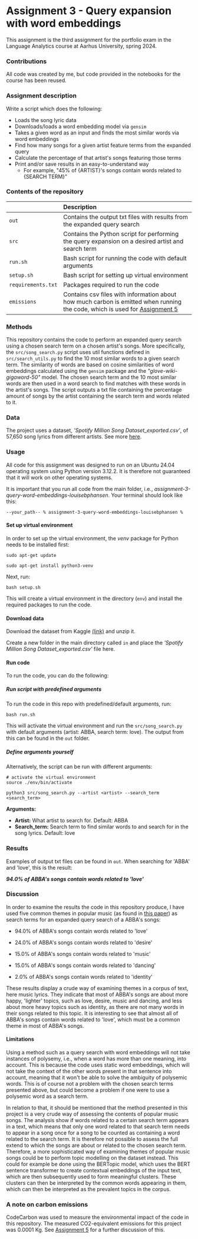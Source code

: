 # Assignment 3 - Query expansion with word embeddings

This assignment is the third assignment for the portfolio exam in the Language Analytics course at Aarhus University, spring 2024.

### Contributions
All code was created by me, but code provided in the notebooks for the course has been reused. 

### Assignment description

Write a script which does the following:

- Loads the song lyric data
- Downloads/loads a word embedding model via ```gensim```
- Takes a given word as an input and finds the most similar words via word embeddings
- Find how many songs for a given artist feature terms from the expanded query
- Calculate the percentage of that artist's songs featuring those terms
- Print and/or save results in an easy-to-understand way
    - For example, "45% of {ARTIST}'s songs contain words related to {SEARCH TERM}"

### Contents of the repository


| <div style="width:120px"></div>| Description |
|---------|:-----------|
| ```out``` | Contains the output txt files with results from the expanded query search|
| ```src```  | Contains the Python script for performing the query expansion on a desired artist and search term |
| ```run.sh```    | Bash script for running the code with default arguments |
| ```setup.sh```  | Bash script for setting up virtual environment |
| ```requirements.txt```  | Packages required to run the code |
|```emissions```| Contains csv files with information about how much carbon is emitted when running the code, which is used for [Assignment 5](https://github.com/louisebphansen/assignment-5-evaluating-environmental-impact-louisebphansen)|

### Methods
This repository contains the code to perform an expanded query search using a chosen search term on a chosen artist's songs. More specifically, the ```src/song_search.py``` script uses util functions defined in ```src/search_utils.py``` to find the 10 most similar words to a given search term. The similarity of words are based on cosine similarities of word embeddings calculated using the ```gensim``` package and the *"glove-wiki-gigaword-50"* model. The chosen search term and the 10 most similar words are then used in a word search to find matches with these words in the artist's songs. The script outputs a txt file containing the percentage amount of songs by the artist containing the search term and words related to it. 

### Data
The project uses a dataset, *'Spotify Million Song Dataset_exported.csv'*, of 57,650 song lyrics from different artists. See more [here](https://www.kaggle.com/datasets/joebeachcapital/57651-spotify-songs).

### Usage

All code for this assignment was designed to run on an Ubuntu 24.04 operating system using Python version 3.12.2. It is therefore not guaranteed that it will work on other operating systems.

It is important that you run all code from the main folder, i.e., *assignment-3-query-word-embeddings-louisebphansen*. Your terminal should look like this:

```
--your_path-- % assignment-3-query-word-embeddings-louisebphansen %
```

#### Set up virtual environment

In order to set up the virtual environment, the *venv* package for Python needs to be installed first:

```
sudo apt-get update

sudo apt-get install python3-venv
```

Next, run:

```
bash setup.sh
```

This will create a virtual environment in the directory (```env```) and install the required packages to run the code.

#### Download data
Download the dataset from Kaggle [(link)](https://www.kaggle.com/datasets/joebeachcapital/57651-spotify-songs?resource=download) and unzip it. 

Create a new folder in the main directory called ```in``` and place the *'Spotify Million Song Dataset_exported.csv'* file here. 

#### Run code

To run the code, you can do the following:

##### Run script with predefined arguments

To run the code in this repo with predefined/default arguments, run:
```
bash run.sh
```

This will activate the virtual environment and run the ```src/song_search.py``` with default arguments (artist: ABBA, search term: love). The output from this can be found in the ```out``` folder.

##### Define arguments yourself

Alternatively, the script can be run with different arguments:

```
# activate the virtual environment
source ./env/bin/activate

python3 src/song_search.py --artist <artist> --search_term <search_term>

```

**Arguments:**

- **Artist:** What artist to search for. Default: ABBA
- **Search_term:** Search term to find similar words to and search for in the song lyrics. Default: love

### Results

Examples of output txt files can be found in ```out```. When searching for 'ABBA' and 'love', this is the result:

***94.0% of ABBA's songs contain words related to 'love'***

### Discussion
In order to examine the results the code in this repository produce, I have used five common themes in popular music (as found in [this paper](https://journals.sagepub.com/doi/full/10.1177/0305735617748205)) as search terms for an expanded query search of a ABBA's songs:

- 94.0% of ABBA's songs contain words related to 'love'

- 24.0% of ABBA's songs contain words related to 'desire'

- 15.0% of ABBA's songs contain words related to 'music'

- 15.0% of ABBA's songs contain words related to 'dancing'

- 2.0% of ABBA's songs contain words related to 'identity'

These results display a crude way of examining themes in a corpus of text, here music lyrics. They indicate that most of ABBA's songs are about more happy, 'lighter' topics, such as love, desire, music and dancing, and less about more heavy topics such as identity, as there are not many words in their songs related to this topic. It is interesting to see that almost all of ABBA's songs contain words related to 'love', which must be a common theme in most of ABBA's songs.

#### Limitations
Using a method such as a query search with word embeddings will not take instances of polysemy, i.e., when a word has more than one meaning, into account. This is because the code uses static word embeddings, which will not take the context of the other words present in that sentence into account, meaning that it won't be able to solve the ambiguity of polysemic words. This is of course not a problem with the chosen search terms presented above, but could become a problem if one were to use a polysemic word as a search term. 

In relation to that, it should be mentioned that the method presented in this project is a very crude way of assessing the contents of popular music songs. The analysis show if words related to a certain search term appears in a text, which means that only one word related to that search term needs to appear in a song once for a song to be counted as containing a word related to the search term. It is therefore not possible to assess the full extend to which the songs are about or related to the chosen search term. Therefore, a more sophisticated way of examining themes of popular music songs could be to perform topic modelling on the dataset instead. This could for example be done using the BERTopic model, which uses the BERT sentence transformer to create contextual embeddings of the input text, which are then subsequently used to form meaningful clusters. These clusters can then be interpreted by the common words appearing in them, which can then be interpreted as the prevalent topics in the corpus.

### A note on carbon emissions

CodeCarbon was used to measure the environmental impact of the code in this repository. The measured CO2-equivalent emissions for this project was 0.0001 Kg. See [Assignment 5](https://github.com/louisebphansen/assignment-5-evaluating-environmental-impact-louisebphansen) for a further discussion of this. 